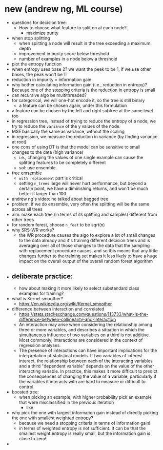 
# new (andrew ng, ML course)
- questions for decision tree:
    - How to choose what feature to split on at each node?
        - maximize purity 
- when stop splitting
    - when splitting a node will result in the tree exceeding a maximum depth
    - improvement in purity score below threshold
    - number of examples in a node below a threshold
- plot the entropy function 
- when entropy uses base 2? we want the peek to be 1, if we use other bases, the peak won't be 1!
- reduction in impurity = information gain 
- why bother calculating information gain (i.e., reduction in entropy)? Because one of the stopping criteria is the reduction in entropy is small 
- can recursive algo be multithreaded?
- for categorical, we will one-hot encode it, so the tree is still binary
    - a feature can be chosen again, under this formulation
- a feature can be chosen by the left and right subtree at the same level too
- in regression tree, instead of trying to reduce the entropy of a node, we try to reduce the `variance` of the y values of the node.
- MSE basically the same as variance, without the scaling 
- in regression, we measure the reduction in variance (by finding variance at root) 
- one cons of using DT is that the model can be sensitive to small changes to the data (high variance)
    - i.e., changing the values of one single example can cause the splitting features to be completely different
    - sol: use ensemble
- tree emsemble
    - `with replacement` part is critical
    - setting `n_trees` large will never hurt performance, but beyond a certain point, we have a diminishing returns, and won't be much better if larger than 100
- andrew ng's video: he talked about bagged tree
- problem: if we do ensemble, very often the splitting will be the same across all trees
- aim: make each tree (in terms of its splitting and samples) different from other trees
- for random forest, choose `n_feat` to be sqrt(n)
- why SRS-WR works?
    - the WR procedure causes the algo to explore a lot of small changes to the data already and it's training different decision trees and is averaging over all of those changes to the data that the sampling with replacement procedure causes. and so this means that any little changes further to the training set makes it less likely to have a huge impact on the overall output of the overall random forest algorithm
- deliberate practice: 
    - 
    - how about making it more likely to select substandard class examples for training?
- what is Kernel smoother?
    - https://en.wikipedia.org/wiki/Kernel_smoother
- difference between interaction and correlated
    - https://stats.stackexchange.com/questions/113733/what-is-the-difference-between-collinearity-and-interaction
    - An interaction may arise when considering the relationship among three or more variables, and describes a situation in which the simultaneous influence of two variables on a third is not additive. Most commonly, interactions are considered in the context of regression analyses.
    - The presence of interactions can have important implications for the interpretation of statistical models. If two variables of interest interact, the relationship between each of the interacting variables and a third "dependent variable" depends on the value of the other interacting variable. In practice, this makes it more difficult to predict the consequences of changing the value of a variable, particularly if the variables it interacts with are hard to measure or difficult to control.
- boosted tree:
    - when picking an example, with higher probability pick an example that were misclassified in the previous iteration
        - like
- why pick the one with largest information gain instead of directly picking the one with smallest weighted entropy?
    - because we need a stopping criteria in terms of information gain!
    - in terms of weighted entropy is not sufficient. It can be that the smallest weight entropy is really small, but the information gain is close to zero!
-  